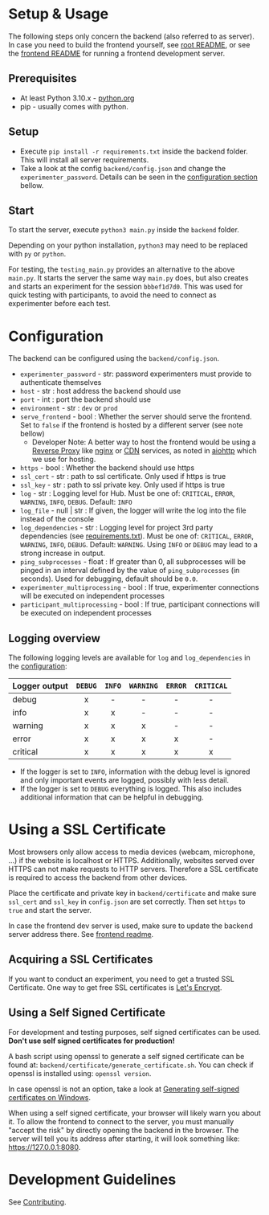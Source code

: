 # Setup & Usage

The following steps only concern the backend (also referred to as server). In case you need to build the frontend yourself, see [root README](../README.md#building--starting), or see the [frontend README](../frontend/README.md) for running a frontend development server.

## Prerequisites

-   At least Python 3.10.x - [python.org](https://www.python.org/)
-   pip - usually comes with python.

## Setup

-   Execute `pip install -r requirements.txt` inside the backend folder. This will install all server requirements.
-   Take a look at the config `backend/config.json` and change the `experimenter_password`. Details can be seen in the [configuration section](#configuration) bellow.

## Start

To start the server, execute `python3 main.py` inside the `backend` folder.

Depending on your python installation, `python3` may need to be replaced with `py` or `python`.

For testing, the `testing_main.py` provides an alternative to the above `main.py`. It starts the server the same way `main.py` does, but also creates and starts an experiment for the session `bbbef1d7d0`. This was used for quick testing with participants, to avoid the need to connect as experimenter before each test.

# Configuration

The backend can be configured using the `backend/config.json`.

-   `experimenter_password` - str: password experimenters must provide to authenticate themselves
-   `host` - str : host address the backend should use
-   `port` - int : port the backend should use
-   `environment` - str : `dev` or `prod`
-   `serve_frontend` - bool : Whether the server should serve the frontend. Set to `false` if the frontend is hosted by a different server (see note bellow)
    -   Developer Note: A better way to host the frontend would be using a [Reverse Proxy](https://en.wikipedia.org/wiki/Reverse_proxy) like [nginx](https://nginx.org/) or [CDN](https://en.wikipedia.org/wiki/Content_delivery_network) services, as noted in [aiohttp](https://docs.aiohttp.org/en/stable/web_advanced.html?highlight=static#static-file-handling) which we use for hosting.
-   `https` - bool : Whether the backend should use https
-   `ssl_cert` - str : path to ssl certificate. Only used if https is true
-   `ssl_key` - str : path to ssl private key. Only used if https is true
-   `log` - str : Logging level for Hub. Must be one of: `CRITICAL`, `ERROR`, `WARNING`, `INFO`, `DEBUG`. Default: `INFO`
-   `log_file` - null | str : If given, the logger will write the log into the file instead of the console
-   `log_dependencies` - str : Logging level for project 3rd party dependencies (see [requirements.txt](./requirements.txt)). Must be one of: `CRITICAL`, `ERROR`, `WARNING`, `INFO`, `DEBUG`. Default: `WARNING`. Using `INFO` or `DEBUG` may lead to a strong increase in output.
-   `ping_subprocesses` - float : If greater than 0, all subprocesses will be pinged in an interval defined by the value of `ping_subprocesses` (in seconds). Used for debugging, default should be `0.0`.
-   `experimenter_multiprocessing` - bool : If true, experimenter connections will be executed on independent processes
-   `participant_multiprocessing` - bool : If true, participant connections will be executed on independent processes

## Logging overview

The following logging levels are available for `log` and `log_dependencies` in the [configuration](#configuration):

| Logger output | `DEBUG` | `INFO` | `WARNING` | `ERROR` | `CRITICAL` |
| ------------- | :-----: | :----: | :-------: | :-----: | :--------: |
| debug         |    x    |   -    |     -     |    -    |     -      |
| info          |    x    |   x    |     -     |    -    |     -      |
| warning       |    x    |   x    |     x     |    -    |     -      |
| error         |    x    |   x    |     x     |    x    |     -      |
| critical      |    x    |   x    |     x     |    x    |     x      |

-   If the logger is set to `INFO`, information with the debug level is ignored and only important events are logged, possibly with less detail.
-   If the logger is set to `DEBUG` everything is logged. This also includes additional information that can be helpful in debugging.

# Using a SSL Certificate

Most browsers only allow access to media devices (webcam, microphone, ...) if the website is localhost or HTTPS. Additionally, websites served over HTTPS can not make requests to HTTP servers. Therefore a SSL certificate is required to access the backend from other devices.

Place the certificate and private key in `backend/certificate` and make sure `ssl_cert` and `ssl_key` in `config.json` are set correctly.
Then set `https` to `true` and start the server.

In case the frontend dev server is used, make sure to update the backend server address there. See [frontend readme](./../frontend/README.md#configuring-the-development-server).

## Acquiring a SSL Certificates

If you want to conduct an experiment, you need to get a trusted SSL Certificate. One way to get free SSL certificates is [Let's Encrypt](https://letsencrypt.org/).

## Using a Self Signed Certificate

For development and testing purposes, self signed certificates can be used. **Don't use self signed certificates for production!**

A bash script using openssl to generate a self signed certificate can be found at: `backend/certificate/generate_certificate.sh`. You can check if openssl is installed using: `openssl version`.

In case openssl is not an option, take a look at [Generating self-signed certificates on Windows](https://medium.com/the-new-control-plane/generating-self-signed-certificates-on-windows-7812a600c2d8).

When using a self signed certificate, your browser will likely warn you about it.
To allow the frontend to connect to the server, you must manually "accept the risk" by directly opening the backend in the browser. The server will tell you its address after starting, it will look something like: https://127.0.0.1:8080.

# Development Guidelines

See [Contributing](./../CONTRIBUTING.md).
